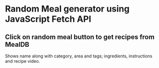 # Random Meal generator using JavaScript Fetch API

## Click on random meal button to get recipes from MealDB
Shows name along with category, area and tags; ingredients, instructions and recipe video.
